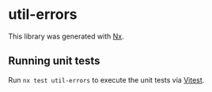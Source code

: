 # util-errors

This library was generated with [Nx](https://nx.dev).

## Running unit tests

Run `nx test util-errors` to execute the unit tests via [Vitest](https://vitest.dev/).

